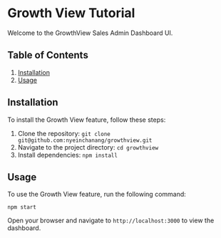 # Growth View Tutorial

Welcome to the GrowthView Sales Admin Dashboard UI.

## Table of Contents
1. [Installation](#installation)
2. [Usage](#usage)

## Installation
To install the Growth View feature, follow these steps:
1. Clone the repository: `git clone git@github.com:nyeinchanang/growthview.git`
2. Navigate to the project directory: `cd growthview`
3. Install dependencies: `npm install`

## Usage
To use the Growth View feature, run the following command:
```
npm start
```
Open your browser and navigate to `http://localhost:3000` to view the dashboard.
